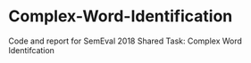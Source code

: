 # Complex-Word-Identification
Code and report for SemEval 2018 Shared Task: Complex Word Identifcation

